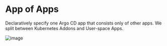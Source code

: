 # App of Apps

Declaratively specify one Argo CD app that consists only of other apps. We split between Kubernetes Addons and User-space Apps.

![image](https://github.com/user-attachments/assets/de2e11b4-e6ae-4c11-a2b2-f9a8a9721f57)

